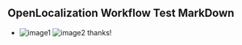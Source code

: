 ## OpenLocalization Workflow Test MarkDown
* ![image1](.\25110ed3-51a6-4d9b-b979-9a2ae927ac3f.PNG)   ![image2](.\06e9bc92-66ab-4ef6-aa25-552dd1fd4c51.png) 
thanks!